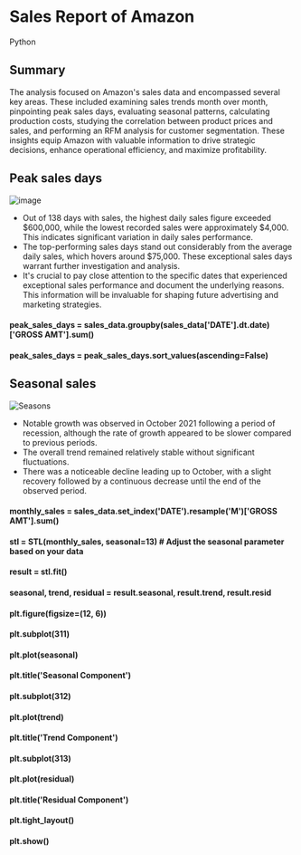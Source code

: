 # Sales Report of Amazon
Python

## Summary 
The analysis focused on Amazon's sales data and encompassed several key areas. 
These included examining sales trends month over month, pinpointing peak sales days, evaluating seasonal patterns, calculating production costs, studying the correlation between product prices and sales, and performing an RFM analysis for customer segmentation.
These insights equip Amazon with valuable information to drive strategic decisions, enhance operational efficiency, and maximize profitability.

## Peak sales days

![image](https://github.com/beishenov3197/salesreportamazon/assets/112967670/38f85ac3-9425-466d-b41d-1428ef3c9259)

- Out of 138 days with sales, the highest daily sales figure exceeded $600,000, while the lowest recorded sales were approximately $4,000. This indicates significant variation in daily sales performance.
- The top-performing sales days stand out considerably from the average daily sales, which hovers around $75,000. These exceptional sales days warrant further investigation and analysis.
- It's crucial to pay close attention to the specific dates that experienced exceptional sales performance and document the underlying reasons. This information will be invaluable for shaping future advertising and marketing strategies.

#### peak_sales_days = sales_data.groupby(sales_data['DATE'].dt.date)['GROSS AMT'].sum()
#### peak_sales_days = peak_sales_days.sort_values(ascending=False)

## Seasonal sales

![Seasons](https://github.com/beishenov3197/salesreportamazon/assets/112967670/bd46aee4-7ab1-4158-8148-a4811273915b)

- Notable growth was observed in October 2021 following a period of recession, although the rate of growth appeared to be slower compared to previous periods.
- The overall trend remained relatively stable without significant fluctuations.
- There was a noticeable decline leading up to October, with a slight recovery followed by a continuous decrease until the end of the observed period.

#### monthly_sales = sales_data.set_index('DATE').resample('M')['GROSS AMT'].sum()
#### stl = STL(monthly_sales, seasonal=13)  # Adjust the seasonal parameter based on your data
#### result = stl.fit()
#### seasonal, trend, residual = result.seasonal, result.trend, result.resid
#### plt.figure(figsize=(12, 6))
#### plt.subplot(311)
#### plt.plot(seasonal)
#### plt.title('Seasonal Component')
#### plt.subplot(312)
#### plt.plot(trend)
#### plt.title('Trend Component')
#### plt.subplot(313)
#### plt.plot(residual)
#### plt.title('Residual Component')
#### plt.tight_layout()
#### plt.show()

